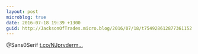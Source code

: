 ```yaml
---
layout: post
microblog: true
date: 2016-07-18 19:39 +1300
guid: http://JacksonOfTrades.micro.blog/2016/07/18/t754928612877361152.html
---
```

@Sans0Serif [t.co/NJprvderm...](https://t.co/NJprvdermT)
